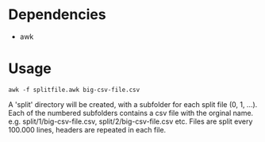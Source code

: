 # Dependencies
- awk

# Usage
```
awk -f splitfile.awk big-csv-file.csv
```
A 'split' directory will be created, with a subfolder for each split file (0, 1, ...). Each of the numbered subfolders contains a csv file with the orginal name.
e.g. split/1/big-csv-file.csv, split/2/big-csv-file.csv etc.
Files are split every 100.000 lines, headers are repeated in each file.
